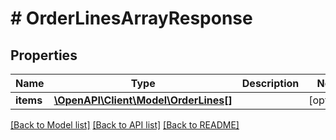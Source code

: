 # # OrderLinesArrayResponse

## Properties

Name | Type | Description | Notes
------------ | ------------- | ------------- | -------------
**items** | [**\OpenAPI\Client\Model\OrderLines[]**](OrderLines.md) |  | [optional]

[[Back to Model list]](../../README.md#models) [[Back to API list]](../../README.md#endpoints) [[Back to README]](../../README.md)

